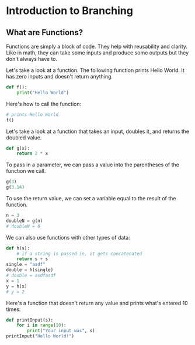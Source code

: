 # Introduction to Branching

## What are Functions?

Functions are simply a block of code. They help with reusability and clarity. Like in math, they can take some inputs and produce some outputs but they don't always have to. 

Let's take a look at a function. The following function prints Hello World. It has zero inputs and doesn't return anything. 

```python
def f():
    print("Hello World")
```

Here's how to call the function:

```python
# prints Hello World
f()
```

Let's take a look at a function that takes an input, doubles it, and returns the doubled value. 
```python
def g(x):
    return 2 * x
```

To pass in a parameter, we can pass a value into the parentheses of the function we call. 
```python
g(3)
g(3.14)
```

To use the return value, we can set a variable equal to the result of the function. 

```python
n = 3
doubleN = g(n)
# doubleN = 6
```

We can also use functions with other types of data:

```python
def h(s):
    # if a string is passed in, it gets concatenated
    return s + s
single = "asdf"
double = h(single)
# double = asdfasdf
x = 1
y = h(x)
# y = 2
```

Here's a function that doesn't return any value and prints what's entered 10 times:
```python
def printInput(s):
    for i in range(10):
        print("Your input was", s)
printInput("Hello World!")
```
